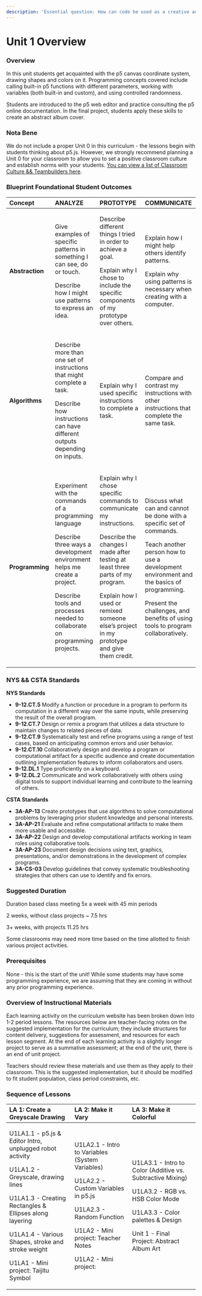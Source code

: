 ```yaml
---
description: 'Essential question: How can code be used as a creative and expressive medium?'
---
```


# Unit 1 Overview

### Overview

In this unit students get acquainted with the p5 canvas coordinate system, drawing shapes and colors on it. Programming concepts covered include calling built-in p5 functions with different parameters, working with variables \(both built-in and custom\), and using controlled randomness.

Students are introduced to the p5 web editor and practice consulting the p5 online documentation. In the final project, students apply these skills to create an abstract album cover.

### Nota Bene

We do not include a proper Unit 0 in this curriculum - the lessons begin with students thinking about p5.js. However, we strongly recommend planning a Unit 0 for your classroom to allow you to set a positive classroom culture and establish norms with your students. [You can view a list of Classroom Culture && Teambuilders here](https://docs.google.com/document/d/1cLXMWff3uSPKi_-tsr6VN4sFUA1tKlcO6wiuFGEPVJY/preview#bookmark=id.ch080nludxxm).

### Blueprint Foundational Student Outcomes

<table>
  <thead>
    <tr>
      <th style="text-align:left"><b>Concept</b>
      </th>
      <th style="text-align:left">ANALYZE</th>
      <th style="text-align:left">PROTOTYPE</th>
      <th style="text-align:left">COMMUNICATE</th>
    </tr>
  </thead>
  <tbody>
    <tr>
      <td style="text-align:left"><b>Abstraction</b>
      </td>
      <td style="text-align:left">
        <p>Give examples of specific patterns in something I can see, do or touch.</p>
        <p></p>
        <p>Describe how I might use patterns to express an idea.</p>
      </td>
      <td style="text-align:left">
        <p>Describe different things I tried in order to achieve a goal.</p>
        <p></p>
        <p>Explain why I chose to include the specific components of my prototype
          over others.</p>
      </td>
      <td style="text-align:left">
        <p>Explain how I might help others identify patterns.</p>
        <p></p>
        <p>Explain why using patterns is necessary when creating with a computer.</p>
      </td>
    </tr>
    <tr>
      <td style="text-align:left"><b>Algorithms</b>
      </td>
      <td style="text-align:left">
        <p>Describe more than one set of instructions that might complete a task.</p>
        <p></p>
        <p>Describe how instructions can have different outputs depending on inputs.</p>
      </td>
      <td style="text-align:left">Explain why I used specific instructions to complete a task.</td>
      <td style="text-align:left">Compare and contrast my instructions with other instructions that complete
        the same task.</td>
    </tr>
    <tr>
      <td style="text-align:left"><b>Programming</b>
      </td>
      <td style="text-align:left">
        <p>Experiment with the commands of a programming language</p>
        <p></p>
        <p>Describe three ways a development environment helps me create a project.</p>
        <p></p>
        <p>Describe tools and processes needed to collaborate on programming projects.</p>
      </td>
      <td style="text-align:left">
        <p>Explain why I chose specific commands to communicate my instructions.</p>
        <p></p>
        <p>Describe the changes I made after testing at least three parts of my program.</p>
        <p></p>
        <p>Explain how I used or remixed someone else&#x2019;s project in my prototype
          and give them credit.</p>
      </td>
      <td style="text-align:left">
        <p>Discuss what can and cannot be done with a specific set of commands.</p>
        <p></p>
        <p>Teach another person how to use a development environment and the basics
          of programming.</p>
        <p></p>
        <p>Present the challenges, and benefits of using tools to program collaboratively.</p>
        <p></p>
      </td>
    </tr>
  </tbody>
</table>

### NYS && CSTA Standards

**NYS Standards**

* **9-12.CT.5** Modify a function or procedure in a program to perform its computation in a different way over the same inputs, while preserving the result of the overall program.
* **9-12.CT.7** Design or remix a program that utilizes a data structure to maintain changes to related pieces of data.
* **9-12.CT.9** Systematically test and refine programs using a range of test cases, based on anticipating common errors and user behavior.
* **9-12.CT.10** Collaboratively design and develop a program or computational artifact for a specific audience and create documentation outlining implementation features to inform collaborators and users.
* **9-12.DL.1** Type proficiently on a keyboard.
* **9-12.DL.2** Communicate and work collaboratively with others using digital tools to support individual learning and contribute to the learning of others.

**CSTA Standards**

* **3A-AP-13** Create prototypes that use algorithms to solve computational problems by leveraging prior student knowledge and personal interests.
* **3A-AP-21** Evaluate and refine computational artifacts to make them more usable and accessible.
* **3A-AP-22** Design and develop computational artifacts working in team roles using collaborative tools.
* **3A-AP-23** Document design decisions using text, graphics, presentations, and/or demonstrations in the development of complex programs.
* **3A-CS-03** Develop guidelines that convey systematic troubleshooting strategies that others can use to identify and fix errors.

### Suggested Duration

Duration based class meeting 5x a week with 45 min periods

2 weeks, without class projects ~ 7.5 hrs

3+ weeks, with projects 11.25 hrs

Some classrooms may need more time based on the time allotted to finish various project activities.

### Prerequisites

None - this is the start of the unit! While some students may have some programming experience, we are assuming that they are coming in without any prior programming experience.

### Overview of Instructional Materials

Each learning activity on the curriculum website has been broken down into 1-2 period lessons. The resources below are teacher-facing notes on the suggested implementation for the curriculum; they include structures for content delivery, suggestions for assessment, and resources for each lesson segment. At the end of each learning activity is a slightly longer project to serve as a summative assessment; at the end of the unit, there is an end of unit project.

Teachers should review these materials and use them as they apply to their classroom. This is the suggested implementation, but it should be modified to fit student population, class period constraints, etc.

### Sequence of Lessons

<table>
  <thead>
    <tr>
      <th style="text-align:left"><b>LA 1: Create a Greyscale Drawing</b>
      </th>
      <th style="text-align:left">LA 2: Make it Vary</th>
      <th style="text-align:left">LA 3: Make it Colorful</th>
    </tr>
  </thead>
  <tbody>
    <tr>
      <td style="text-align:left">
        <p>U1LA1.1 - p5.js &amp; Editor Intro, unplugged robot activity
          <br />
        </p>
        <p>U1LA1.2 - Greyscale, drawing lines
          <br />
        </p>
        <p>U1LA1.3 - Creating Rectangles &amp; Ellipses along layering
          <br />
        </p>
        <p>U1LA1.4 - Various Shapes, stroke and stroke weight
          <br />
        </p>
        <p>U1LA1 - Mini project: Taijitu Symbol
          <br />
        </p>
      </td>
      <td style="text-align:left">
        <p>U1LA2.1 - Intro to Variables (System Variables)</p>
        <p></p>
        <p>U1LA2.2 - Custom Variables in p5.js</p>
        <p></p>
        <p>U1LA2.3 - Random Function</p>
        <p></p>
        <p>U1LA2 - Mini project: Teacher Notes</p>
        <p>U1LA2 - Mini project:</p>
        <p></p>
      </td>
      <td style="text-align:left">
        <p>U1LA3.1 - Intro to Color (Additive vs. Subtractive Mixing)
          <br />
        </p>
        <p>U1LA3.2 - RGB vs. HSB Color Mode
          <br />
        </p>
        <p>U1LA3.3 - Color palettes &amp; Design
          <br />
        </p>
        <p>Unit 1 - Final Project: Abstract Album Art</p>
      </td>
    </tr>
  </tbody>
</table>





